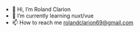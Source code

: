 - 👋 Hi, I’m Roland Clarion
- 🌱 I’m currently learning nuxt/vue
- 📫 How to reach me rolandclarion69@gmail.com


